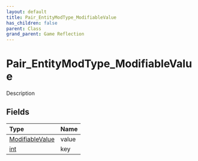 ```yaml
---
layout: default
title: Pair_EntityModType_ModifiableValue
has_children: false
parent: Class
grand_parent: Game Reflection
---
```

# Pair_EntityModType_ModifiableValue
Description 

## Fields

| Type | Name |
|:----------|:--------------|
| [ModifiableValue](/riftbreaker-wiki/docs/game-reflection/classes/modifiable_value/) | value |
| [int](/riftbreaker-wiki/docs/game-reflection/enums/int/) | key |

